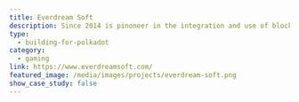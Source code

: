 ```yaml
---
title: Everdream Soft
description: Since 2014 is pinoneer in the integration and use of blockchain tools in the domain of gaming and digital collectibles.
type:
  - building-for-polkadot
category:
  - gaming
link: https://www.everdreamsoft.com/
featured_image: /media/images/projects/everdream-soft.png
show_case_study: false
---
```


